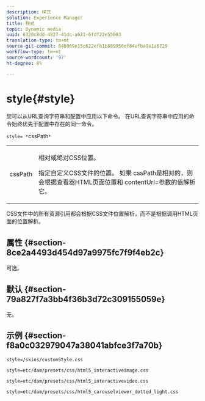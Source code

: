 ```yaml
---
description: 样式
solution: Experience Manager
title: 样式
topic: Dynamic media
uuid: 6320c8dd-4827-41dc-a621-6fdf22e55003
translation-type: tm+mt
source-git-commit: 846069e15c622efb1b899956ef84efba9e1a6729
workflow-type: tm+mt
source-wordcount: '97'
ht-degree: 8%

---
```



# style{#style}

您可以从URL查询字符串和配置中应用以下命令。 在URL查询字符串中应用的命令始终优先于配置中存在的同一命令。

`style= *`cssPath`*`

<table id="table_F800F787CF0342749B934DAEB600C0EB"> 
 <tbody> 
  <tr> 
   <td colname="col1"> <p> <span class="codeph"> <span class="varname"> cssPath</span> </span> </p> </td> 
   <td colname="col2"> <p> 相对或绝对CSS位置。 </p> <p>指定自定义CSS文件的位置。 如果<span class="codeph"><span class="varname"> cssPath</span></span>是相对的，则会根据查看器HTML页面位置和<span class="codeph"> contentUrl=</span>参数的值解析它。 </p> </td> 
  </tr> 
 </tbody> 
</table>

CSS文件中的所有资源引用都会根据CSS文件位置解析，而不是根据调用HTML页面的位置解析。

## 属性 {#section-8ce2a4493d454d97a9975fc7f9f4eb2c}

可选。

## 默认 {#section-79a827f7a3bb4f36b3d72c309155059e}

无。

## 示例 {#section-f8a0c032979047a38041abfce3f7a70b}

`style=/skins/customStyle.css`

`style=etc/dam/presets/css/html5_interactiveimage.css`

`style=etc/dam/presets/css/html5_interactivevideo.css`

`style=etc/dam/presets/css/html5_carouselviewer_dotted_light.css`
